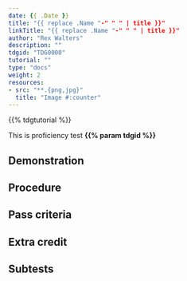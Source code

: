 ```yaml
---
date: {{ .Date }}
title: "{{ replace .Name "-" " " | title }}"
linkTitle: "{{ replace .Name "-" " " | title }}"
author: "Rex Walters"
description: ""
tdgid: "TDG0000"
tutorial: ""
type: "docs"
weight: 2
resources:
- src: "**.{png,jpg}"
  title: "Image #:counter"
---
```


{{% tdgtutorial %}}

This is proficiency test **{{% param tdgid %}}**

## Demonstration

## Procedure

## Pass criteria

## Extra credit

## Subtests
